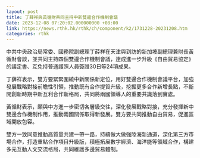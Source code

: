 ```yaml
---
layout: post
title: 丁薛祥與黃循財共同主持中新雙邊合作機制會議
date: 2023-12-08 07:20:02.000000000 +08:00
link: https://news.rthk.hk/rthk/ch/component/k2/1731228-20231208.htm
categories: rthk
---
```


中共中央政治局常委、國務院副總理丁薛祥在天津與到訪的新加坡副總理兼財長黃循財會談，並共同主持四個雙邊合作機制會議，達成進一步升級《自由貿易協定》的議定書、互免持普通護照人員簽證30日等24項成果。

丁薛祥表示，雙方要緊緊圍繞中新關係新定位，用好雙邊合作機制會議平台，加強發展戰略對接前瞻性引領，推動既有合作提質升級，挖掘更多合作新增長點，不斷開創新時期中新互利合作新格局，共同將兩國領導人的重要共識落到實處。

黃循財表示，願與中方進一步密切各層級交往，深化發展戰略對接，充分發揮新中雙邊合作機制作用，推動兩國關係取得新發展。雙方要共同推動自由貿易，促進區域開放包容。

雙方一致同意推動高質量共建一帶一路，持續做大做強陸海新通道，深化第三方市場合作，打造重點合作項目升級版，積極拓展數字經濟、海洋能等領域合作，構建多元互動人文交流格局，共同維護多邊貿易體制。
